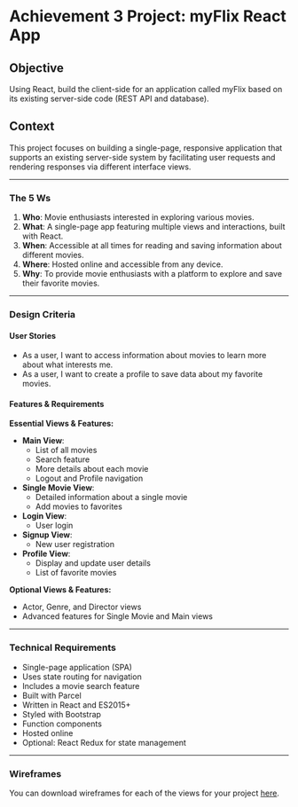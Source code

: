 # Achievement 3 Project: myFlix React App

## Objective
Using React, build the client-side for an application called myFlix based on its existing server-side code (REST API and database).

## Context
This project focuses on building a single-page, responsive application that supports an existing server-side system by facilitating user requests and rendering responses via different interface views.

---

### The 5 Ws

1. **Who**: Movie enthusiasts interested in exploring various movies.
2. **What**: A single-page app featuring multiple views and interactions, built with React.
3. **When**: Accessible at all times for reading and saving information about different movies.
4. **Where**: Hosted online and accessible from any device.
5. **Why**: To provide movie enthusiasts with a platform to explore and save their favorite movies.

---

### Design Criteria

#### User Stories

- As a user, I want to access information about movies to learn more about what interests me.
- As a user, I want to create a profile to save data about my favorite movies.

#### Features & Requirements

**Essential Views & Features:**

- **Main View**: 
  - List of all movies
  - Search feature
  - More details about each movie
  - Logout and Profile navigation
- **Single Movie View**: 
  - Detailed information about a single movie
  - Add movies to favorites
- **Login View**: 
  - User login
- **Signup View**: 
  - New user registration
- **Profile View**: 
  - Display and update user details
  - List of favorite movies
  
**Optional Views & Features:**

- Actor, Genre, and Director views
- Advanced features for Single Movie and Main views

---

### Technical Requirements

- Single-page application (SPA)
- Uses state routing for navigation
- Includes a movie search feature
- Built with Parcel
- Written in React and ES2015+
- Styled with Bootstrap
- Function components
- Hosted online
- Optional: React Redux for state management

---

### Wireframes

You can download wireframes for each of the views for your project [here](MYFLIX_PROJECT_WIREFRAMES.zip).